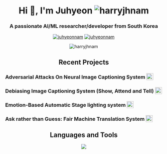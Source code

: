 <h1 align="center">Hi 👋, I'm Juhyeon <img src="https://komarev.com/ghpvc/?username=harryjhnam&label=Profile%20views&color=0e75b6&style=flat" alt="harryjhnam" /></h1>

<h3 align="center">A passionate AI/ML researcher/developer from South Korea</h3>

<p align="center">
<a href="https://www.linkedin.com/in/juhyeon-nam/" target="blank"><img src="https://img.shields.io/twitter/follow/juhyeon-nam?logo=linkedin&style=for-the-badge" alt="juhyeonnam" /></a>
<a href="https://twitter.com/juhyeonnam" target="blank"><img src="https://img.shields.io/twitter/follow/juhyeonnam?logo=twitter&style=for-the-badge" alt="juhyeonnam" /></a> 
</p>

<p align="center"><img align="center" src="http://github-readme-streak-stats.herokuapp.com?user=harryjhnam&theme=github-dark&border_radius=10&date_format=M%20j%5B%2C%20Y%5D" alt="harryjhnam" /></p>


<h2 align="center">Recent Projects</h2>
<h3 align="left">Adversarial Attacks On Neural Image Captioning System <a href="https://github.com/harryjhnam/CMU-11785-project/blob/master/11_785_Project_Report_team_24.pdf" target="blank"><img align="bottom" src="https://skillicons.dev/icons?i=github" width="22" style="vertical-align: bottom;"/></a></h3>
<h3 align="left">Debiasing Image Captioning System (Show, Attend and Tell) <a href="https://github.com/jel-lambda/fairness-captioning" target="blank"><img align="bottom" src="https://skillicons.dev/icons?i=github" width="22" style="vertical-align: bottom;"/></a></h3>
<h3 align="left">Emotion-Based Automatic Stage lighting system <a href="https://github.com/harryjhnam/Emotion-Based-automatic-stage-lighting" target="blank"><img align="bottom" src="https://skillicons.dev/icons?i=github" width="22" style="vertical-align: bottom;"/></a></h3>
<h3 align="left">Ask rather than Guess: Fair Machine Translation System <a href="https://github.com/harryjhnam/gender_coreference_fair_translation" target="blank"><img align="bottom" src="https://skillicons.dev/icons?i=github" width="22" style="vertical-align: bottom;"/></a></h3>


<h2 align="center">Languages and Tools</h2>
<p align="center">
  <a href="https://skillicons.dev">
    <img src="https://skillicons.dev/icons?i=py,pytorch,tensorflow,linux,raspberrypi,bash,vim,aws,gcp,git,github,c,cpp,docker,kafka,html,css,ai,pr,xd&theme=dark&perline=10" />
  </a>
</p>

<!-- <p align="center"> <a href="https://www.gnu.org/software/bash/" target="_blank" rel="noreferrer"> <img src="https://www.vectorlogo.zone/logos/gnu_bash/gnu_bash-icon.svg" alt="bash" width="40" height="40"/> </a> <a href="https://www.cprogramming.com/" target="_blank" rel="noreferrer"> <img src="https://raw.githubusercontent.com/devicons/devicon/master/icons/c/c-original.svg" alt="c" width="40" height="40"/> </a> <a href="https://www.w3schools.com/cpp/" target="_blank" rel="noreferrer"> <img src="https://raw.githubusercontent.com/devicons/devicon/master/icons/cplusplus/cplusplus-original.svg" alt="cplusplus" width="40" height="40"/> </a> <a href="https://www.docker.com/" target="_blank" rel="noreferrer"> <img src="https://raw.githubusercontent.com/devicons/devicon/master/icons/docker/docker-original-wordmark.svg" alt="docker" width="40" height="40"/> </a> <a href="https://git-scm.com/" target="_blank" rel="noreferrer"> <img src="https://www.vectorlogo.zone/logos/git-scm/git-scm-icon.svg" alt="git" width="40" height="40"/> </a> <a href="https://www.adobe.com/in/products/illustrator.html" target="_blank" rel="noreferrer"> <img src="https://www.vectorlogo.zone/logos/adobe_illustrator/adobe_illustrator-icon.svg" alt="illustrator" width="40" height="40"/> </a> <a href="https://www.linux.org/" target="_blank" rel="noreferrer"> <img src="https://raw.githubusercontent.com/devicons/devicon/master/icons/linux/linux-original.svg" alt="linux" width="40" height="40"/> </a> <a href="https://opencv.org/" target="_blank" rel="noreferrer"> <img src="https://www.vectorlogo.zone/logos/opencv/opencv-icon.svg" alt="opencv" width="40" height="40"/> </a> <a href="https://pandas.pydata.org/" target="_blank" rel="noreferrer"> <img src="https://raw.githubusercontent.com/devicons/devicon/2ae2a900d2f041da66e950e4d48052658d850630/icons/pandas/pandas-original.svg" alt="pandas" width="40" height="40"/> </a> <a href="https://www.python.org" target="_blank" rel="noreferrer"> <img src="https://raw.githubusercontent.com/devicons/devicon/master/icons/python/python-original.svg" alt="python" width="40" height="40"/> </a> <a href="https://pytorch.org/" target="_blank" rel="noreferrer"> <img src="https://www.vectorlogo.zone/logos/pytorch/pytorch-icon.svg" alt="pytorch" width="40" height="40"/> </a> <a href="https://scikit-learn.org/" target="_blank" rel="noreferrer"> <img src="https://upload.wikimedia.org/wikipedia/commons/0/05/Scikit_learn_logo_small.svg" alt="scikit_learn" width="40" height="40"/> </a> <a href="https://seaborn.pydata.org/" target="_blank" rel="noreferrer"> <img src="https://seaborn.pydata.org/_images/logo-mark-lightbg.svg" alt="seaborn" width="40" height="40"/> </a> <a href="https://www.adobe.com/products/xd.html" target="_blank" rel="noreferrer"> <img src="https://cdn.worldvectorlogo.com/logos/adobe-xd.svg" alt="xd" width="40" height="40"/> </a> </p> -->



<!--
**harryjhnam/harryjhnam** is a ✨ _special_ ✨ repository because its `README.md` (this file) appears on your GitHub profile.

Here are some ideas to get you started:

- 🔭 I’m currently working on ...
- 🌱 I’m currently learning ...
- 👯 I’m looking to collaborate on ...
- 🤔 I’m looking for help with ...
- 💬 Ask me about ...
- 📫 How to reach me: ...
- 😄 Pronouns: ...
- ⚡ Fun fact: ...
-->
